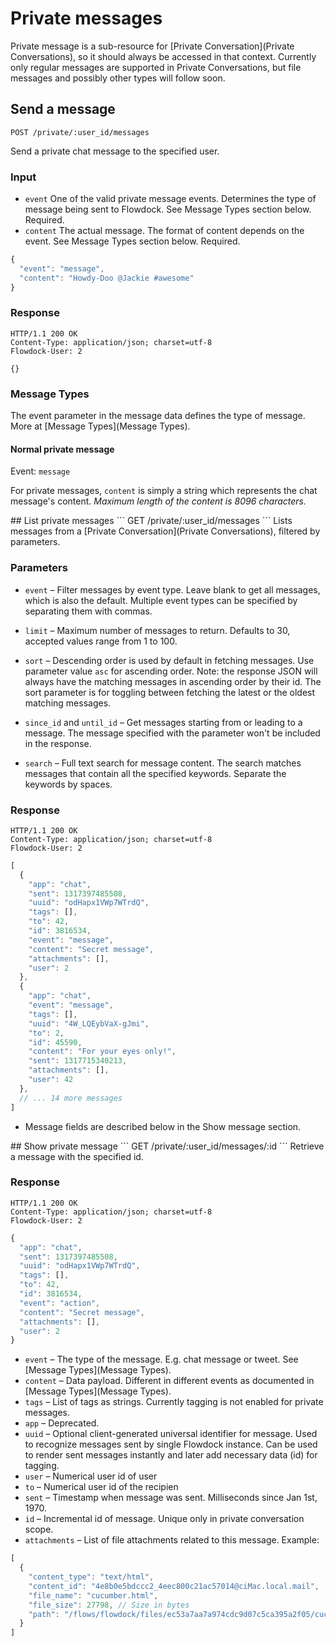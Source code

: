 # Private messages

Private message is a sub-resource for [Private Conversation](Private Conversations), so it should always be accessed in that context. Currently only regular messages are supported in Private Conversations, but file messages and possibly other types will follow soon.

## Send a message
```
POST /private/:user_id/messages
```
Send a private chat message to the specified user.

### Input
* `event`
    One of the valid private message events. Determines the type of message being sent to Flowdock. See Message Types section below. Required.
* `content`
    The actual message. The format of content depends on the event. See Message Types section below. Required.

```javascript
{
  "event": "message",
  "content": "Howdy-Doo @Jackie #awesome"
}
```

### Response
```
HTTP/1.1 200 OK
Content-Type: application/json; charset=utf-8
Flowdock-User: 2
```
```
{}
```

### Message Types
The event parameter in the message data defines the type of message. More at [Message Types](Message Types).

#### Normal private message
Event: `message`

For private messages, `content` is simply a string which represents the chat message's content. _Maximum length of the content is 8096 characters._

<div id="/list"></div>
## List private messages
```
GET /private/:user_id/messages
```
Lists messages from a [Private Conversation](Private Conversations), filtered by parameters.

### Parameters

* `event` &ndash; Filter messages by event type. Leave blank to get all messages, which is also the default. Multiple event types can be specified by separating them with commas.

* `limit` &ndash; Maximum number of messages to return. Defaults to 30, accepted values range from 1 to 100.

* `sort` &ndash; Descending order is used by default in fetching messages. Use parameter value `asc` for ascending order. Note: the response JSON will always have the matching messages in ascending order by their id. The sort parameter is for toggling between fetching the latest or the oldest matching messages.

* `since_id` and `until_id` &ndash; Get messages starting from or leading to a message. The message specified with the parameter won't be included in the response.

* `search` &ndash; Full text search for message content. The search matches messages that contain all the specified keywords. Separate the keywords by spaces.

### Response
```
HTTP/1.1 200 OK
Content-Type: application/json; charset=utf-8
Flowdock-User: 2
```
```javascript
[
  {
    "app": "chat",
    "sent": 1317397485508,
    "uuid": "odHapx1VWp7WTrdQ",
    "tags": [],
    "to": 42,
    "id": 3816534,
    "event": "message",
    "content": "Secret message",
    "attachments": [],
    "user": 2
  },
  {
    "app": "chat",
    "event": "message",
    "tags": [],
    "uuid": "4W_LQEybVaX-gJmi",
    "to": 2,
    "id": 45590,
    "content": "For your eyes only!",
    "sent": 1317715340213,
    "attachments": [],
    "user": 42
  },
  // ... 14 more messages
]
```
* Message fields are described below in the Show message section.

<div id="/show"></div>
## Show private message
```
GET /private/:user_id/messages/:id
```
Retrieve a message with the specified id.

### Response
```
HTTP/1.1 200 OK
Content-Type: application/json; charset=utf-8
Flowdock-User: 2
```
```javascript
{
  "app": "chat",
  "sent": 1317397485508,
  "uuid": "odHapx1VWp7WTrdQ",
  "tags": [],
  "to": 42,
  "id": 3816534,
  "event": "action",
  "content": "Secret message",
  "attachments": [],
  "user": 2
}
```
* `event` &ndash; The type of the message. E.g. chat message or tweet. See [Message Types](Message Types).
* `content` &ndash; Data payload. Different in different events as documented in [Message Types](Message Types).
* `tags` &ndash; List of tags as strings. Currently tagging is not enabled for private messages.
* `app` &ndash; Deprecated.
* `uuid` &ndash; Optional client-generated universal identifier for message. Used to recognize messages sent by single Flowdock instance. Can be used to render sent messages instantly and later add necessary data (id) for tagging.
* `user` &ndash; Numerical user id of user
* `to` &ndash; Numerical user id of the recipien
* `sent` &ndash; Timestamp when message was sent. Milliseconds since Jan 1st, 1970.
* `id` &ndash; Incremental id of message. Unique only in private conversation scope.
* `attachments` &ndash; List of file attachments related to this message. Example:

```javascript
[
  {
    "content_type": "text/html",
    "content_id": "4e8b0e5bdccc2_4eec800c21ac57014@ciMac.local.mail",
    "file_name": "cucumber.html",
    "file_size": 27798, // Size in bytes
    "path": "/flows/flowdock/files/ec53a7aa7a974cdc9d07c5ca395a2f05/cucumber.html"
  }
]
```
